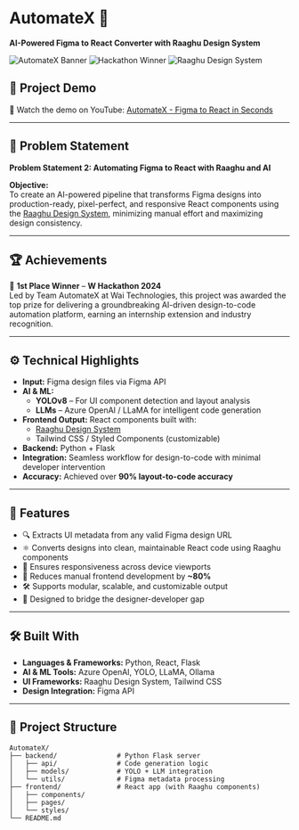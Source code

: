 # AutomateX 🚀  
**AI-Powered Figma to React Converter with Raaghu Design System**

![AutomateX Banner](https://img.shields.io/badge/Built%20at-W%3CAI%3E%20Hackathon-blue?style=flat-square)
![Hackathon Winner](https://img.shields.io/badge/Hackathon-Winner%202025-gold?style=flat-square)
![Raaghu Design System](https://img.shields.io/badge/Raaghu-Design%20System-green?style=flat-square)

## 🔗 Project Demo
🎥 Watch the demo on YouTube: [AutomateX - Figma to React in Seconds](https://youtube.com/your-video-link-here)

---

## 📌 Problem Statement

**Problem Statement 2: Automating Figma to React with Raaghu and AI**

**Objective:**  
To create an AI-powered pipeline that transforms Figma designs into production-ready, pixel-perfect, and responsive React components using the [Raaghu Design System](https://github.com/Wai-Technologies/raaghu-react), minimizing manual effort and maximizing design consistency.

---

## 🏆 Achievements

🥇 **1st Place Winner** – **W<AI> Hackathon 2024**  
Led by Team AutomateX at Wai Technologies, this project was awarded the top prize for delivering a groundbreaking AI-driven design-to-code automation platform, earning an internship extension and industry recognition.

---

## ⚙️ Technical Highlights

- **Input:** Figma design files via Figma API
- **AI & ML:**
  - **YOLOv8** – For UI component detection and layout analysis
  - **LLMs** – Azure OpenAI / LLaMA for intelligent code generation
- **Frontend Output:** React components built with:
  - [Raaghu Design System](https://github.com/Wai-Technologies/raaghu-react)
  - Tailwind CSS / Styled Components (customizable)
- **Backend:** Python + Flask
- **Integration:** Seamless workflow for design-to-code with minimal developer intervention
- **Accuracy:** Achieved over **90% layout-to-code accuracy**

---

## 🚀 Features

- 🔍 Extracts UI metadata from any valid Figma design URL  
- ⚛️ Converts designs into clean, maintainable React code using Raaghu components  
- 📱 Ensures responsiveness across device viewports  
- 🤖 Reduces manual frontend development by **~80%**  
- 🛠️ Supports modular, scalable, and customizable output  
- 🤝 Designed to bridge the designer-developer gap

---

## 🛠️ Built With

- **Languages & Frameworks:** Python, React, Flask  
- **AI & ML Tools:** Azure OpenAI, YOLO, LLaMA, Ollama  
- **UI Frameworks:** Raaghu Design System, Tailwind CSS  
- **Design Integration:** Figma API

---

## 📂 Project Structure

```plaintext
AutomateX/
├── backend/               # Python Flask server
│   ├── api/               # Code generation logic
│   ├── models/            # YOLO + LLM integration
│   └── utils/             # Figma metadata processing
├── frontend/              # React app (with Raaghu components)
│   ├── components/
│   ├── pages/
│   └── styles/
└── README.md
